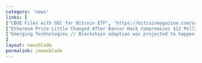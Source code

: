 ```yaml
---
category: 'news'
links: [
["CBOE Files with SEC for Bitcoin ETF", "https://bitcoinmagazine.com/articles/cboe-files-sec-bitcoin-etf/"],
["Ethereum Price Little Changed After Bancor Hack Compromises $12 Million ETH", "https://hacked.com/ethereum-price-holds-steady-after-bancor-hack-compromises-12-million-eth/"],
["Emerging Technologies // Blockchain adoption was projected to happen within 5 to 10 years in 2017", "https://www.gartner.com/smarterwithgartner/top-trends-in-the-gartner-hype-cycle-for-emerging-technologies-2017/"]
]
layout: newsblade
permalink: /newsblade
---
```

